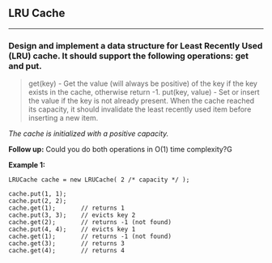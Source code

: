 ##  LRU Cache
----------------------------------------------
### Design and implement a data structure for Least Recently Used (LRU) cache. It should support the following operations: get and put.

> get(key) - Get the value (will always be positive) of the key if the key exists in the cache, otherwise return -1.
> put(key, value) - Set or insert the value if the key is not already present. When the cache reached its capacity, it should invalidate the least recently used item before inserting a new item.

*The cache is initialized with a positive capacity.*

**Follow up:**
Could you do both operations in O(1) time complexity?G


**Example 1:**
```
LRUCache cache = new LRUCache( 2 /* capacity */ );

cache.put(1, 1);
cache.put(2, 2);
cache.get(1);       // returns 1
cache.put(3, 3);    // evicts key 2
cache.get(2);       // returns -1 (not found)
cache.put(4, 4);    // evicts key 1
cache.get(1);       // returns -1 (not found)
cache.get(3);       // returns 3
cache.get(4);       // returns 4

```
